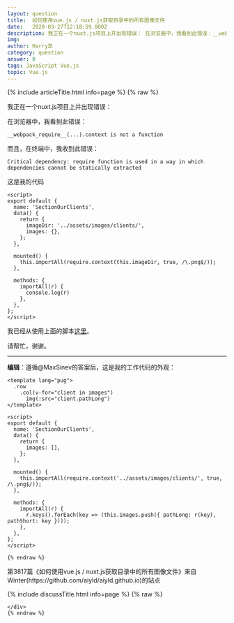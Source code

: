 ```yaml
---
layout: question
title:  如何使用vue.js / nuxt.js获取目录中的所有图像文件
date:   2020-03-27T12:18:59.000Z
description: 我正在一个nuxt.js项目上并出现错误： 在浏览器中，我看到此错误：__webpack_require__(...).context is no...
img: 
author: Harry凯
category: question
answer: 0
tags: JavaScript Vue.js
topic: Vue.js
---
```

<div class="article-root">
  <div class="article">
    {% include articleTitle.html info=page %}
    {% raw %}
    <div class="article-content"><p><font style="vertical-align: inherit;"><font style="vertical-align: inherit;">我正在一个nuxt.js项目上并出现错误： </font></font></p>

<p><font style="vertical-align: inherit;"><font style="vertical-align: inherit;">在浏览器中，我看到此错误：</font></font></p>

<pre><code>__webpack_require__(...).context is not a function
</code></pre>

<p><font style="vertical-align: inherit;"><font style="vertical-align: inherit;">而且，在终端中，我收到此错误：</font></font></p>

<pre><code>Critical dependency: require function is used in a way in which dependencies cannot be statically extracted 
</code></pre>

<p><font style="vertical-align: inherit;"><font style="vertical-align: inherit;">这是我的代码</font></font></p>

<pre><code>&lt;script&gt;<font></font>
export default {<font></font>
  name: 'SectionOurClients',<font></font>
  data() {<font></font>
    return {<font></font>
      imageDir: '../assets/images/clients/',<font></font>
      images: {},<font></font>
    };<font></font>
  },<font></font>
<font></font>
  mounted() {<font></font>
    this.importAll(require.context(this.imageDir, true, /\.png$/));<font></font>
  },<font></font>
<font></font>
  methods: {<font></font>
    importAll(r) {<font></font>
      console.log(r)<font></font>
    },<font></font>
  },<font></font>
};<font></font>
&lt;/script&gt;<font></font>
</code></pre>

<p><font style="vertical-align: inherit;"><font style="vertical-align: inherit;">我已经从使用上面的脚本</font></font><a href="https://stackoverflow.com/a/48875151"><font style="vertical-align: inherit;"><font style="vertical-align: inherit;">这里</font></font></a><font style="vertical-align: inherit;"><font style="vertical-align: inherit;">。</font></font></p>

<p><font style="vertical-align: inherit;"><font style="vertical-align: inherit;">请帮忙，谢谢。</font></font></p>

<hr>

<p><strong><font style="vertical-align: inherit;"><font style="vertical-align: inherit;">编辑</font></font></strong><font style="vertical-align: inherit;"><font style="vertical-align: inherit;">：遵循@MaxSinev的答案后，这是我的工作代码的外观：</font></font></p>

<pre><code>&lt;template lang="pug"&gt;<font></font>
  .row<font></font>
    .col(v-for="client in images")<font></font>
      img(:src="client.pathLong")<font></font>
&lt;/template&gt;<font></font>
<font></font>
&lt;script&gt;<font></font>
export default {<font></font>
  name: 'SectionOurClients',<font></font>
  data() {<font></font>
    return {<font></font>
      images: [],<font></font>
    };<font></font>
  },<font></font>
<font></font>
  mounted() {<font></font>
    this.importAll(require.context('../assets/images/clients/', true, /\.png$/));<font></font>
  },<font></font>
<font></font>
  methods: {<font></font>
    importAll(r) {<font></font>
      r.keys().forEach(key =&gt; (this.images.push({ pathLong: r(key), pathShort: key })));<font></font>
    },<font></font>
  },<font></font>
};<font></font>
&lt;/script&gt;<font></font>
</code></pre></div>
    {% endraw %}
  </div>
  <p class="winter_mark">第3817篇《如何使用vue.js / nuxt.js获取目录中的所有图像文件》来自Winter(https://github.com/aiyld/aiyld.github.io)的站点</p>
  <div class="discuss-wrapper">
    {% include discussTitle.html info=page %}
    {% raw %}
    <div class="discuss-list">
    
    </div>
    {% endraw %}
  </div>
<div>

